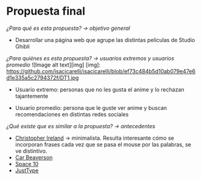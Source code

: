 # **Propuesta final** <br>
_¿Para qué es esta propuesta? → objetivo general_

  + Desarrollar una página web que agrupe las distintas películas de Studio Ghibli

_¿Para quiénes es esta propuesta? → usuarios extremos y usuarios promedio_
![Image alt text][img]
[img]: https://github.com/isacicarelli/isacicarelli/blob/ef73c484b5d10ab079e47e6d1e335a5c2794372f/DT1.jpg


+ Usuario extremo: personas que no les gusta el anime y lo rechazan tajantemente

+ Usuario promedio: persona que le guste ver anime y buscan recomendaciones en distintas redes sociales

_¿Qué existe que es similar a la propuesta? → antecedentes_

+  [Christopher Ireland](https://www.christopherireland.net/?ref=godly) → minimalista. Resulta interesante cómo se incorporan frases cada vez que se pasa el mouse por las palabras, se ve distintivo.
+ [Car Beaverson](https://carlbeaverson.com/?ref=godly)
+ [Space 10](https://space10.com/)
+ [JustType](https://justtype.framer.website/theme-two?via=onepagelove)

